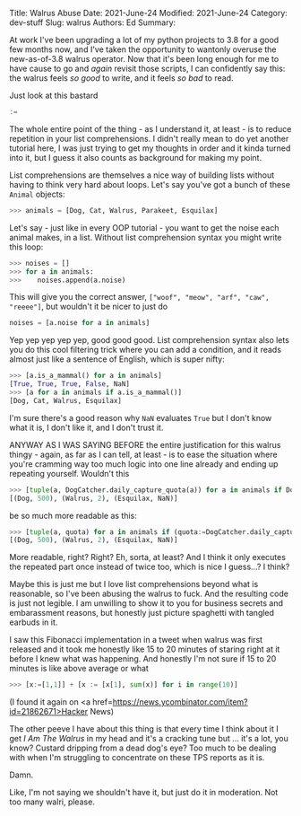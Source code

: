 Title: Walrus Abuse
Date: 2021-June-24
Modified: 2021-June-24
Category: dev-stuff
Slug: walrus
Authors: Ed
Summary:

At work I've been upgrading a lot of my python projects to 3.8 for a good few months now, and I've taken the opportunity to wantonly overuse the new-as-of-3.8 walrus operator. Now that it's been long enough for me to have cause to go and _again_ revisit those scripts, I can confidently say this: the walrus feels _so good_ to write, and it feels _so bad_ to read.

Just look at this bastard
```python
:=
```

The whole entire point of the thing - as I understand it, at least - is to reduce repetition in your list comprehensions. I didn't really mean to do yet another tutorial here, I was just trying to get my thoughts in order and it kinda turned into it, but I guess it also counts as background for making my point.

List comprehensions are themselves a nice way of building lists without having to think very hard about loops. Let's say you've got a bunch of these `Animal` objects:
```python
>>> animals = [Dog, Cat, Walrus, Parakeet, Esquilax]
```

Let's say - just like in every OOP tutorial - you want to get the noise each animal makes, in a list. Without list comprehension syntax you might write this loop:
```python
>>> noises = []
>>> for a in animals:
>>>    noises.append(a.noise)
```

This will give you the correct answer, `["woof", "meow", "arf", "caw", "reeee"]`, but wouldn't it be nicer to just do
```python
noises = [a.noise for a in animals]
```
Yep yep yep yep yep, good good good. List comprehension syntax also lets you do this cool filtering trick where you can add a condition, and it reads almost just like a sentence of English, which is super nifty:
```python
>>> [a.is_a_mammal() for a in animals]
[True, True, True, False, NaN]
>>> [a for a in animals if a.is_a_mammal()]
[Dog, Cat, Walrus, Esquilax]
```
I'm sure there's a good reason why `NaN` evaluates `True` but I don't know what it is, I don't like it, and I don't trust it.

ANYWAY AS I WAS SAYING BEFORE the entire justification for this walrus thingy - again, as far as I can tell, at least - is to ease the situation where you're cramming way too much logic into one line already and ending up repeating yourself. Wouldn't this
```python
>>> [tuple(a, DogCatcher.daily_capture_quota(a)) for a in animals if DogCatcher.daily_capture_quota(a)]
[(Dog, 500), (Walrus, 2), (Esquilax, NaN)]

```
be so much more readable as this:
```python
>>> [tuple(a, quota) for a in animals if (quota:=DogCatcher.daily_capture_quota(a))]
[(Dog, 500), (Walrus, 2), (Esquilax, NaN)]
```
More readable, right? Right? Eh, sorta, at least? And I think it only executes the repeated part once instead of twice too, which is nice I guess...? I think?

Maybe this is just me but I love list comprehensions beyond what is reasonable, so I've been abusing the walrus to fuck. And the resulting code is just not legible. I am unwilling to show it to you for business secrets and embarassment reasons, but honestly just picture spaghetti with tangled earbuds in it.

I saw this Fibonacci implementation in a tweet when walrus was first released and it took me honestly like 15 to 20 minutes of staring right at it before I knew what was happening. And honestly I'm not sure if 15 to 20 minutes is like above average or what
```python
>>> [x:=[1,1]] + [x := [x[1], sum(x)] for i in range(10)]
```
(I found it again on <a href=https://news.ycombinator.com/item?id=21862671>Hacker News</a>)

The other peeve I have about this thing is that every time I think about it I get _I Am The Walrus_ in my head and it's a cracking tune but ... it's a lot, you know? Custard dripping from a dead dog's eye? Too much to be dealing with when I'm struggling to concentrate on these TPS reports as it is.

Damn.

Like, I'm not saying we shouldn't have it, but just do it in moderation. Not too many walri, please.